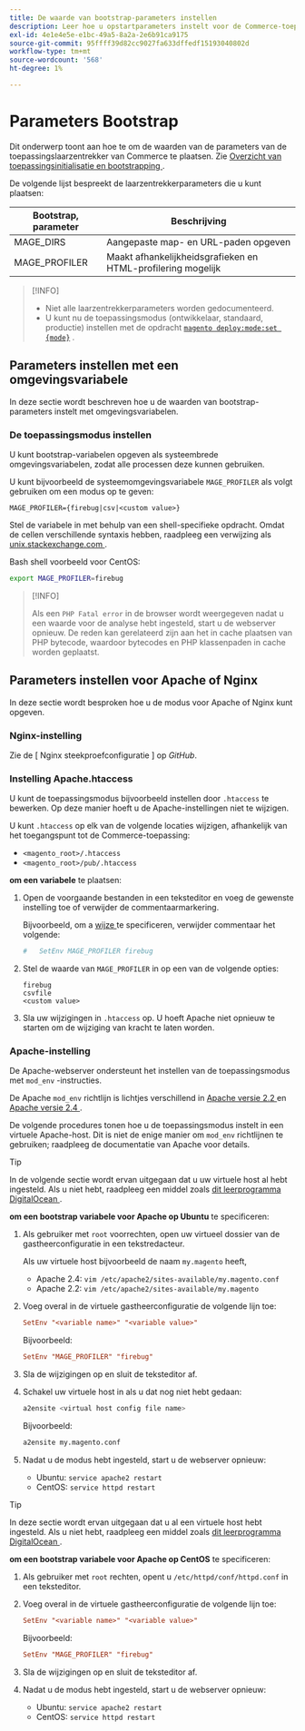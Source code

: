 ```yaml
---
title: De waarde van bootstrap-parameters instellen
description: Leer hoe u opstartparameters instelt voor de Commerce-toepassing.
exl-id: 4e1e4e5e-e1bc-49a5-8a2a-2e6b91ca9175
source-git-commit: 95ffff39d82cc9027fa633dffedf15193040802d
workflow-type: tm+mt
source-wordcount: '568'
ht-degree: 1%

---
```


# Parameters Bootstrap

Dit onderwerp toont aan hoe te om de waarden van de parameters van de toepassingslaarzentrekker van Commerce te plaatsen. Zie [ Overzicht van toepassingsinitialisatie en bootstrapping ](initialization.md).

De volgende lijst bespreekt de laarzentrekkerparameters die u kunt plaatsen:

| Bootstrap, parameter | Beschrijving |
| ------------------- | -------------------------------------------- |
| MAGE_DIRS | Aangepaste map- en URL-paden opgeven |
| MAGE_PROFILER | Maakt afhankelijkheidsgrafieken en HTML-profilering mogelijk |

>[!INFO]
>
>- Niet alle laarzentrekkerparameters worden gedocumenteerd.
>- U kunt nu de toepassingsmodus (ontwikkelaar, standaard, productie) instellen met de opdracht [`magento deploy:mode:set {mode}`](../cli/set-mode.md) .

## Parameters instellen met een omgevingsvariabele

In deze sectie wordt beschreven hoe u de waarden van bootstrap-parameters instelt met omgevingsvariabelen.

### De toepassingsmodus instellen

U kunt bootstrap-variabelen opgeven als systeembrede omgevingsvariabelen, zodat alle processen deze kunnen gebruiken.

U kunt bijvoorbeeld de systeemomgevingsvariabele `MAGE_PROFILER` als volgt gebruiken om een modus op te geven:

```terminal
MAGE_PROFILER={firebug|csv|<custom value>}
```

Stel de variabele in met behulp van een shell-specifieke opdracht. Omdat de cellen verschillende syntaxis hebben, raadpleeg een verwijzing als [ unix.stackexchange.com ][unix-stackx].

Bash shell voorbeeld voor CentOS:

```bash
export MAGE_PROFILER=firebug
```

>[!INFO]
>
>Als een `PHP Fatal error` in de browser wordt weergegeven nadat u een waarde voor de analyse hebt ingesteld, start u de webserver opnieuw. De reden kan gerelateerd zijn aan het in cache plaatsen van PHP bytecode, waardoor bytecodes en PHP klassenpaden in cache worden geplaatst.

## Parameters instellen voor Apache of Nginx

In deze sectie wordt besproken hoe u de modus voor Apache of Nginx kunt opgeven.

### Nginx-instelling

Zie de [ Nginx steekproefconfiguratie ] op _GitHub_.

### Instelling Apache.htaccess

U kunt de toepassingsmodus bijvoorbeeld instellen door `.htaccess` te bewerken. Op deze manier hoeft u de Apache-instellingen niet te wijzigen.

U kunt `.htaccess` op elk van de volgende locaties wijzigen, afhankelijk van het toegangspunt tot de Commerce-toepassing:

- `<magento_root>/.htaccess`
- `<magento_root>/pub/.htaccess`

**om een variabele** te plaatsen:

1. Open de voorgaande bestanden in een teksteditor en voeg de gewenste instelling toe of verwijder de commentaarmarkering.

   Bijvoorbeeld, om a [ wijze ](application-modes.md) te specificeren, verwijder commentaar het volgende:

   ```conf
   #   SetEnv MAGE_PROFILER firebug
   ```

1. Stel de waarde van `MAGE_PROFILER` in op een van de volgende opties:

   ```terminal
   firebug
   csvfile
   <custom value>
   ```

1. Sla uw wijzigingen in `.htaccess` op. U hoeft Apache niet opnieuw te starten om de wijziging van kracht te laten worden.

### Apache-instelling

De Apache-webserver ondersteunt het instellen van de toepassingsmodus met `mod_env` -instructies.

De Apache `mod_env` richtlijn is lichtjes verschillend in [ Apache versie 2.2 ] en [ Apache versie 2.4 ].

De volgende procedures tonen hoe u de toepassingsmodus instelt in een virtuele Apache-host. Dit is niet de enige manier om `mod_env` richtlijnen te gebruiken; raadpleeg de documentatie van Apache voor details.

>[!TIP]
>
>In de volgende sectie wordt ervan uitgegaan dat u uw virtuele host al hebt ingesteld. Als u niet hebt, raadpleeg een middel zoals [ dit leerprogramma DigitalOcean ](https://www.digitalocean.com/community/tutorials/how-to-set-up-apache-virtual-hosts-on-ubuntu-14-04-lts).

**om een bootstrap variabele voor Apache op Ubuntu** te specificeren:

1. Als gebruiker met `root` voorrechten, open uw virtueel dossier van de gastheerconfiguratie in een tekstredacteur.

   Als uw virtuele host bijvoorbeeld de naam `my.magento` heeft,

   - Apache 2.4: `vim /etc/apache2/sites-available/my.magento.conf`
   - Apache 2.2: `vim /etc/apache2/sites-available/my.magento`

1. Voeg overal in de virtuele gastheerconfiguratie de volgende lijn toe:

   ```conf
   SetEnv "<variable name>" "<variable value>"
   ```

   Bijvoorbeeld:

   ```conf
   SetEnv "MAGE_PROFILER" "firebug"
   ```

1. Sla de wijzigingen op en sluit de teksteditor af.
1. Schakel uw virtuele host in als u dat nog niet hebt gedaan:

   ```bash
   a2ensite <virtual host config file name>
   ```

   Bijvoorbeeld:

   ```bash
   a2ensite my.magento.conf
   ```

1. Nadat u de modus hebt ingesteld, start u de webserver opnieuw:

   - Ubuntu: `service apache2 restart`
   - CentOS: `service httpd restart`

>[!TIP]
>
>In deze sectie wordt ervan uitgegaan dat u al een virtuele host hebt ingesteld. Als u niet hebt, raadpleeg een middel zoals [ dit leerprogramma DigitalOcean ](https://www.digitalocean.com/community/tutorials/how-to-set-up-apache-virtual-hosts-on-centos-6).

**om een bootstrap variabele voor Apache op CentOS** te specificeren:

1. Als gebruiker met `root` rechten, opent u `/etc/httpd/conf/httpd.conf` in een teksteditor.

1. Voeg overal in de virtuele gastheerconfiguratie de volgende lijn toe:

   ```conf
   SetEnv "<variable name>" "<variable value>"
   ```

   Bijvoorbeeld:

   ```conf
   SetEnv "MAGE_PROFILER" "firebug"
   ```

1. Sla de wijzigingen op en sluit de teksteditor af.

1. Nadat u de modus hebt ingesteld, start u de webserver opnieuw:

   - Ubuntu: `service apache2 restart`
   - CentOS: `service httpd restart`

<!-- link definitions -->

[Apache versie 2.2]: https://httpd.apache.org/docs/2.2/mod/mod_env.html#setenv
[Apache versie 2.4]: https://httpd.apache.org/docs/2.4/mod/mod_env.html#setenv
[Nginx-voorbeeldconfiguratie]: https://github.com/magento/magento2/blob/2.4/nginx.conf.sample#L16
[unix-stackx]: https://unix.stackexchange.com/questions/117467/how-to-permanently-set-environmental-variables
